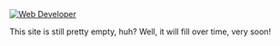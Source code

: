 <a href="https://git.io/typing-svg">
    <img src="https://readme-typing-svg.herokuapp.com?font=Montserrat&weight=500&size=25&duration=4500&pause=500&color=f1d285&width=435&lines=Hello%2C+it's+me,+Polæris!+💛;Web+design+enthusiast;Up+and+coming+web+developer;Welcome+to+my+GitHub+profile.;Enjoy+your+stay!" alt="Web Developer"/>
</a>

This site is still pretty empty, huh? Well, it will fill over time, very soon!
